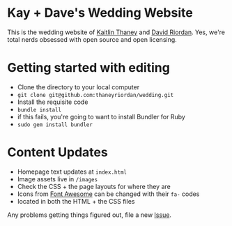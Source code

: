 Kay + Dave's Wedding Website
=============================
This is the wedding website of [Kaitlin Thaney](http://kaythaney.com/) and [David Riordan](http://twitter.com/riordan). Yes, we're total nerds obsessed with open source and open licensing.

# Getting started with editing
* Clone the directory to your local computer
 * `git clone git@github.com:thaneyriordan/wedding.git`
* Install the requisite code
 * `bundle install`
  * if this fails, you're going to want to install Bundler for Ruby
   * `sudo gem install bundler`

# Content Updates
* Homepage text updates at `index.html`
* Image assets live in `/images`
 * Check the CSS + the page layouts for where they are
* Icons from [Font Awesome](https://fortawesome.github.io/Font-Awesome/) can be changed with their `fa-` codes
 * located in both the HTML + the CSS files

Any problems getting things figured out, file a new [Issue](https://github.com/thaneyriordan/wedding/issues).
